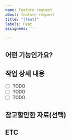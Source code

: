 ```yaml
---
name: Feature request
about: feature request
title: "[feat]"
labels: Feat
assignees: ''

---
```


## 어떤 기능인가요? <!--추가하려는 기능에 대해 간결하게 설명해주세요-->

## 작업 상세 내용
- [ ] TODO
- [ ] TODO
- [ ] TODO

## 참고할만한 자료(선택)

## ETC
<!--기타사항에 대해 작성해주세요!-->
